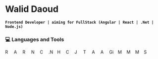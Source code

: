 # Walid Daoud

**`Frontend Developer | aiming for FullStack (Angular | React | .Net | Node.js)`**

<!-- Colocar texto aqui de introdução -->

### 💻 Languages and Tools
<img align="left" alt="React" width="15px" style="padding-right: 10px" src="https://cdn.jsdelivr.net/gh/devicons/devicon@latest/icons/react/react-original-wordmark.svg" />
<img align="left" alt="Angular" width="15px" style="padding-right: 10px" src="https://cdn.jsdelivr.net/gh/devicons/devicon@latest/icons/angular/angular-original.svg" />
<img align="left" alt="RxJS" width="15px" style="padding-right: 10px" src="https://cdn.jsdelivr.net/gh/devicons/devicon@latest/icons/rxjs/rxjs-original.svg" />
<img align="left" alt="Node.js" width="15px" style="padding-right: 10px" src="https://cdn.jsdelivr.net/gh/devicons/devicon@latest/icons/nodejs/nodejs-original.svg" />
<img align="left" alt="C#" width="15px" style="padding-right: 10px" src="https://cdn.jsdelivr.net/gh/devicons/devicon@latest/icons/csharp/csharp-original.svg" />
<img align="left" alt=".Net" width="15px" style="padding-right: 10px" src="https://cdn.jsdelivr.net/gh/devicons/devicon@latest/icons/dotnetcore/dotnetcore-original.svg" />
<img align="left" alt="HTML" width="15px" style="padding-right: 10px" src="https://cdn.jsdelivr.net/gh/devicons/devicon@latest/icons/html5/html5-original.svg" />
<img align="left" alt="CSS" width="15px" style="padding-right: 10px" src="https://cdn.jsdelivr.net/gh/devicons/devicon@latest/icons/css3/css3-original.svg" />
<img align="left" alt="JavaScript" width="15px" style="padding-right: 10px" src="https://cdn.jsdelivr.net/gh/devicons/devicon@latest/icons/javascript/javascript-original.svg" />
<img align="left" alt="TypeScript" width="15px" style="padding-right: 10px" src="https://cdn.jsdelivr.net/gh/devicons/devicon@latest/icons/typescript/typescript-original.svg" />
<img align="left" alt="Angular Material" width="15px" style="padding-right: 10px" src="https://cdn.jsdelivr.net/gh/devicons/devicon@latest/icons/angularmaterial/angularmaterial-original.svg" />
<img align="left" alt="Azure DevOps" width="15px" style="padding-right: 10px" src="https://cdn.jsdelivr.net/gh/devicons/devicon@latest/icons/azuredevops/azuredevops-original.svg" />
<img align="left" alt="Git" width="15px" style="padding-right: 10px" src="https://cdn.jsdelivr.net/gh/devicons/devicon@latest/icons/git/git-original.svg" />
<img align="left" alt="Material UI" width="15px" style="padding-right: 10px" src="https://cdn.jsdelivr.net/gh/devicons/devicon@latest/icons/materialui/materialui-original.svg" />
<img align="left" alt="MongoDB" width="15px" style="padding-right: 10px" src="https://cdn.jsdelivr.net/gh/devicons/devicon@latest/icons/mongodb/mongodb-original.svg" />
<img align="left" alt="MongoDB" width="15px" style="padding-right: 10px" src="https://cdn.jsdelivr.net/gh/devicons/devicon@latest/icons/npm/npm-original-wordmark.svg" />
<img align="left" alt="Sass" width="15px" style="padding-right: 10px" src="https://cdn.jsdelivr.net/gh/devicons/devicon@latest/icons/sass/sass-original.svg" />


<!--
**WalidcoDaoud/WalidcoDaoud** is a ✨ _special_ ✨ repository because its `README.md` (this file) appears on your GitHub profile.

Here are some ideas to get you started:

- 🔭 I’m currently working on ...
- 🌱 I’m currently learning ...
- 👯 I’m looking to collaborate on ...
- 🤔 I’m looking for help with ...
- 💬 Ask me about ...
- 📫 How to reach me: ...
- 😄 Pronouns: ...
- ⚡ Fun fact: ...
-->

